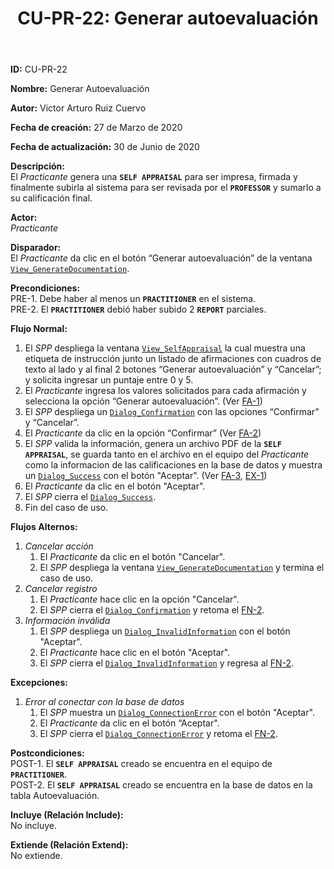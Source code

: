 ﻿--- 
layout: page 
title: "CU-PR-22: Generar autoevaluación" 
permalink: /design-specification/uc-descriptions/practitioner/cu-pr-22/ 
hide_hero: true 
---

**ID:** CU-PR-22  

**Nombre:** Generar Autoevaluación  

**Autor:** Victor Arturo Ruiz Cuervo  

**Fecha de creación:** 27 de Marzo de 2020  

**Fecha de actualización:** 30 de Junio de 2020  

**Descripción:**  
El *Practicante* genera una **`SELF APPRAISAL`** para ser impresa, firmada y finalmente subirla al sistema para ser revisada por el **`PROFESSOR`** y sumarlo a su calificación final.   

**Actor:**  
*Practicante*  

**Disparador:**  
El *Practicante* da clic en el botón “Generar autoevaluación” de la ventana [`View_GenerateDocumentation`][VGDN].    

**Precondiciones:**  
PRE-1. Debe haber al menos un **`PRACTITIONER`** en el sistema.  
PRE-2. El **`PRACTITIONER`** debió haber subido 2 **`REPORT`** parciales.   

**Flujo Normal:**  
 1.	El *SPP* despliega la ventana [`View_SelfAppraisal`][VSAP] la cual muestra una etiqueta de instrucción junto un listado de afirmaciones con cuadros de texto al lado y al final 2 botones “Generar autoevaluación” y “Cancelar”; y solicita ingresar un puntaje entre 0 y 5.
 2.	<a id="fn-2"><i></i></a>El *Practicante* ingresa los valores solicitados para cada afirmación y selecciona la opción “Generar autoevaluación”. (Ver <a href="#cancelar_accion">FA-1</a>) 
 3.	El *SPP* despliega un [`Dialog_Confirmation`][DLCO] con las opciones “Confirmar” y “Cancelar”. 
 4.	El *Practicante* da clic en la opción “Confirmar” (Ver <a href="#cancel_confirm">FA-2</a>) 
 5.	El *SPP* valida la información, genera un archivo PDF de la **`SELF APPRAISAL`**, se guarda tanto en el archivo en el equipo del *Practicante* como la informacion de las calificaciones en la base de datos y muestra un [`Dialog_Success`][DLSU] con el botón "Aceptar". (Ver <a href="#invalid_info">FA-3</a>, <a href="#error_conect">EX-1</a>)
 6.	El *Practicante* da clic en el botón "Aceptar".
 7.	El *SPP* cierra el [`Dialog_Success`][DLSU].
 8.	Fin del caso de uso.

**Flujos Alternos:**  
  1. <a id="cancelar_accion"><i></i></a>*Cancelar acción*
	  1. El *Practicante* da clic en el botón "Cancelar".
	  2. El *SPP* despliega la ventana [`View_GenerateDocumentation`][VGDN] y termina el caso de uso.
  2. <a id="cancel_confirm"><i></i></a>*Cancelar registro*
	  1. El *Practicante* hace clic en la opción "Cancelar".
	  2. El *SPP* cierra el [`Dialog_Confirmation`][DLCO] y retoma el <a href="#fn-2">FN-2</a>.
  3. <a id="invalid_info"><i></i></a>*Información inválida*
	  1. El *SPP* despliega un [`Dialog_InvalidInformation`][DLII] con el botón "Aceptar".
	  2. El *Practicante* hace clic en el botón "Aceptar".
	  3. El *SPP* cierra el [`Dialog_InvalidInformation`][DLII] y regresa al <a href="#fn-2">FN-2</a>.

**Excepciones:**  
   1. <a id="error_conect"><i></i></a>*Error al conectar con la base de datos*
	   1. El *SPP* muestra un [`Dialog_ConnectionError`][DLCE] con el botón "Aceptar". 
	   2. El *Practicante* da clic en el botón “Aceptar".
	   3. El *SPP* cierra el [`Dialog_ConnectionError`][DLCE] y retoma el <a href="#fn-2">FN-2</a>.

**Postcondiciones:**  
POST-1. El **`SELF APPRAISAL`** creado se encuentra en el equipo de **`PRACTITIONER`**.   
POST-2. El **`SELF APPRAISAL`** creado se encuentra en la base de datos en la tabla Autoevaluación.  

**Incluye (Relación Include):**  
No incluye.  

**Extiende (Relación Extend):**  
No extiende.  

[VGDN]: https://raw.githubusercontent.com/Phalord/PracticasProfesionales/gh-pages/assets/imgs/prototypes/practitioner/View_GenerateDocumentation.png "`View_GenerateDocumentation` Prototype"
[VSAP]: https://raw.githubusercontent.com/Phalord/PracticasProfesionales/gh-pages/assets/imgs/prototypes/practitioner/View_SelfAppraisal.png "`View_SelfAppraisal` Prototype"
[DLSU]: https://raw.githubusercontent.com/Phalord/PracticasProfesionales/gh-pages/assets/imgs/prototypes/generals/Dialog_Success.png "`Dialog_Success` Prototype"
[DLCO]: https://raw.githubusercontent.com/Phalord/PracticasProfesionales/gh-pages/assets/imgs/prototypes/generals/Dialog_Confirmation.png "`Dialog_Confirmation` Prototype"
[DLCE]: https://raw.githubusercontent.com/Phalord/PracticasProfesionales/gh-pages/assets/imgs/prototypes/generals/Dialog_ConnectionError.png "`Dialog_ConnectionError` Prototype"
[DLII]: https://raw.githubusercontent.com/Phalord/PracticasProfesionales/gh-pages/assets/imgs/prototypes/generals/Dialog_InvalidInformation.png "`Dialog_InvalidInformation` Prototype"
